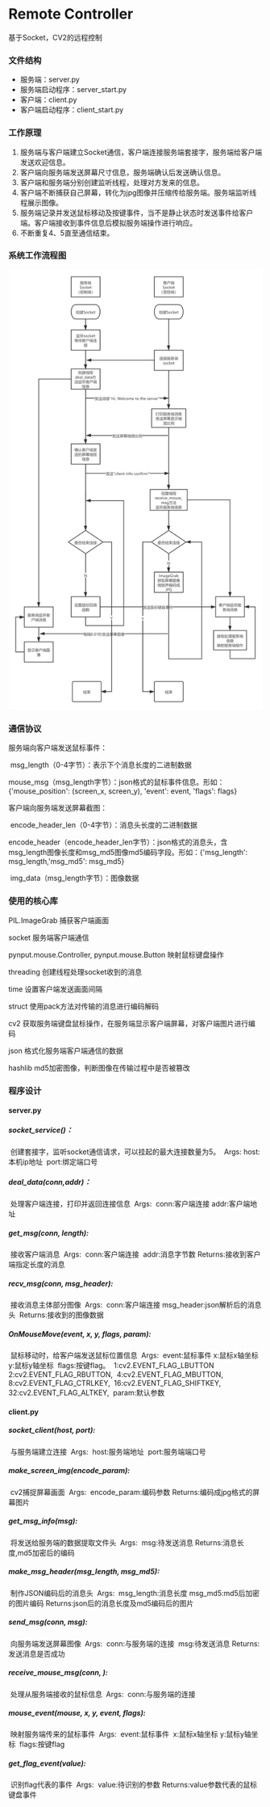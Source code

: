 # Remote Controller

基于Socket，CV2的远程控制

### 文件结构

- 服务端：server.py
- 服务端启动程序：server_start.py
- 客户端：client.py
- 客户端启动程序：client_start.py

### 工作原理

1. 服务端与客户端建立Socket通信，客户端连接服务端套接字，服务端给客户端发送欢迎信息。
2. 客户端向服务端发送屏幕尺寸信息，服务端确认后发送确认信息。
3. 客户端和服务端分别创建监听线程，处理对方发来的信息。
4. 客户端不断捕获自己屏幕，转化为jpg图像并压缩传给服务端。服务端监听线程展示图像。
5. 服务端记录并发送鼠标移动及按键事件，当不是静止状态时发送事件给客户端。客户端接收到事件信息后模拟服务端操作进行响应。
6. 不断重复4、5直至通信结束。

### 系统工作流程图

![流程图](https://github.com/UtenaTenjo371/RemoteController/blob/main/image/%E6%B5%81%E7%A8%8B%E5%9B%BE.png?raw=true)

### 通信协议

服务端向客户端发送鼠标事件：

​	msg_length（0-4字节）：表示下个消息长度的二进制数据

​	mouse_msg（msg_length字节）：json格式的鼠标事件信息。形如：{'mouse_position': (screen_x, screen_y), 'event': event, 'flags': flags}

客户端向服务端发送屏幕截图：

​	encode_header_len（0-4字节）：消息头长度的二进制数据

​	encode_header（encode_header_len字节）：json格式的消息头，含msg_length图像长度和msg_md5图像md5编码字段。形如：{'msg_length': msg_length,'msg_md5': msg_md5}

​	img_data（msg_length字节）：图像数据

### 使用的核心库

PIL.ImageGrab 捕获客户端画面

socket 服务端客户端通信

pynput.mouse.Controller, pynput.mouse.Button 映射鼠标键盘操作

threading 创建线程处理socket收到的消息

time 设置客户端发送画面间隔

struct 使用pack方法对传输的消息进行编码解码

cv2 获取服务端键盘鼠标操作，在服务端显示客户端屏幕，对客户端图片进行编码

json 格式化服务端客户端通信的数据

hashlib md5加密图像，判断图像在传输过程中是否被篡改

### 程序设计

#### server.py

##### socket_service()：

​	创建套接字，监听socket通信请求，可以挂起的最大连接数量为5。
​    Args:
​        host:本机ip地址
​        port:绑定端口号

##### deal_data(conn,addr)：

​    处理客户端连接，打印并返回连接信息
​    Args:
​        conn:客户端连接
​        addr:客户端地址

##### get_msg(conn, length):

​    接收客户端消息
​    Args:
​        conn:客户端连接
​        addr:消息字节数
​    Returns:接收到客户端指定长度的消息

##### recv_msg(conn, msg_header):

​    接收消息主体部分图像
​    Args:
​        conn:客户端连接
​        msg_header:json解析后的消息头
​    Returns:接收到的图像数据

##### OnMouseMove(event, x, y, flags, param):

​	鼠标移动时，给客户端发送鼠标位置信息
​    Args:
​        event:鼠标事件
​        x:鼠标x轴坐标
​        y:鼠标y轴坐标
​        flags:按键flag。
​            1:cv2.EVENT_FLAG_LBUTTON
​            2:cv2.EVENT_FLAG_RBUTTON,
​            4:cv2.EVENT_FLAG_MBUTTON,
​            8:cv2.EVENT_FLAG_CTRLKEY,
​            16:cv2.EVENT_FLAG_SHIFTKEY,
​            32:cv2.EVENT_FLAG_ALTKEY,
​        param:默认参数

#### client.py

##### socket_client(host, port):

​    与服务端建立连接
​    Args:
​        host:服务端地址
​        port:服务端端口号

##### make_screen_img(encode_param):

​    cv2捕捉屏幕画面
​    Args:
​        encode_param:编码参数
​    Returns:编码成jpg格式的屏幕图片

##### get_msg_info(msg):

​    将发送给服务端的数据提取文件头
​    Args:
​        msg:待发送消息
​    Returns:消息长度,md5加密后的编码

##### make_msg_header(msg_length, msg_md5):

​    制作JSON编码后的消息头
​    Args:
​        msg_length:消息长度
​        msg_md5:md5后加密的图片编码
​    Returns:json后的消息长度及md5编码后的图片

##### send_msg(conn, msg):

​    向服务端发送屏幕图像
​    Args:
​        conn:与服务端的连接
​        msg:待发送消息
​    Returns:发送消息是否成功

##### receive_mouse_msg(conn, ):

​    处理从服务端接收的鼠标信息
​    Args:
​        conn:与服务端的连接

##### mouse_event(mouse, x, y, event, flags):

​    映射服务端传来的鼠标事件
​    Args:
​        event:鼠标事件
​        x:鼠标x轴坐标
​        y:鼠标y轴坐标
​        flags:按键flag

##### get_flag_event(value):

​    识别flag代表的事件
​    Args:
​        value:待识别的参数
​    Returns:value参数代表的鼠标键盘事件
